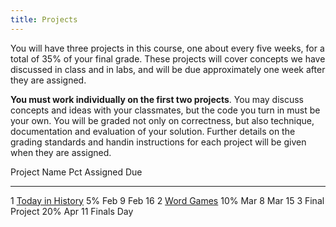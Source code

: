 ```yaml
---
title: Projects
---
```


You will have three projects in this course, one about every five weeks,
for a total of 35% of your final grade. These projects will cover
concepts we have discussed in class and in labs, and will be due
approximately one week after they are assigned.

**You must work individually on the first two projects**. You may
discuss concepts and ideas with your classmates, but the code you turn
in must be your own. You will be graded not only on correctness, but
also technique, documentation and evaluation of your solution. Further
details on the grading standards and handin instructions for each
project will be given when they are assigned.

  Project   Name                                                                                  Pct Assigned   Due
  --------- ---------------------------------------------------                                   --- ---------- --------------------
  1         [Today in History](http://mgoadric.github.io/csci150/projects/project1.html)          5%  Feb 9      Feb 16
  2         [Word Games](static/project2.html)                                                    10% Mar 8      Mar 15
  3         Final Project                                                                         20% Apr 11     Finals Day
